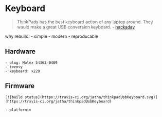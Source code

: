 # Keyboard
> ThinkPads has the best keyboard action of any laptop around. They would make a great USB conversion keyboard. - [hackaday](http://hackaday.com/2014/04/30/using-a-thinkpad-keyboard-over-usb/)

why rebuild:
	- simple
	- modern
	- reproducable

## Hardware
	- plug: Molex 54363-0489
	- teensy
	- keyboard: x220

## Firmware
	[![build status](https://travis-ci.org/jatha/thinkpadUsbKeyboard.svg)](https://travis-ci.org/jatha/thinkpadUsbKeyboard)

	- platformio
